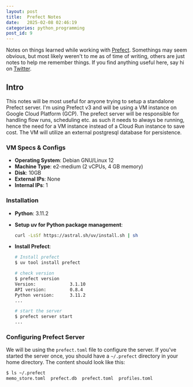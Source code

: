 ```yaml
---
layout: post
title:  Prefect Notes
date:   2025-02-08 02:46:19
categories: python_programming
post_id: 9
---
```


Notes on things learned while working with [Prefect](https://docs.prefect.io/). Somethings may seem obvious, but most likely weren't to me as of time of writing, others are just notes to help me remember things. If you find anything useful here, say hi on [Twitter](https://x.com/dahir_ng).

## Intro

This notes will be most useful for anyone trying to setup a standalone Prefect server. I'm using Prefect v3 and will be using a VM instance on Google Cloud Platform (GCP). The prefect server will be responsible for handling flow runs, scheduling etc. as such it needs to always be running, hence the need for a VM instance instead of a Cloud Run instance to save cost. The VM will utilize an external postgresql database for persistence.

### VM Specs & Configs

- **Operating System**: Debian GNU/Linux 12
- **Machine Type**: e2-medium (2 vCPUs, 4 GB memory)
- **Disk**: 10GB
- **External IPs**: None
- **Internal IPs**: 1

### Installation

- **Python**: 3.11.2

- **Setup uv for Python package management**:

  ```bash
  curl -LsSf https://astral.sh/uv/install.sh | sh
  ```

- **Install Prefect**:

  ```bash
  # Install prefect
  $ uv tool install prefect

  # check version
  $ prefect version
  Version:             3.1.10
  API version:         0.8.4
  Python version:      3.11.2
  ...

  # start the server
  $ prefect server start
  ...
  ```

### Configuring Prefect Server

We will be using the `prefect.toml` file to configure the server. If you've started the server once, you should have a `~/.prefect` directory in your home directory. The content should look like this:

```bash
$ ls ~/.prefect
memo_store.toml  prefect.db  prefect.toml  profiles.toml
```
